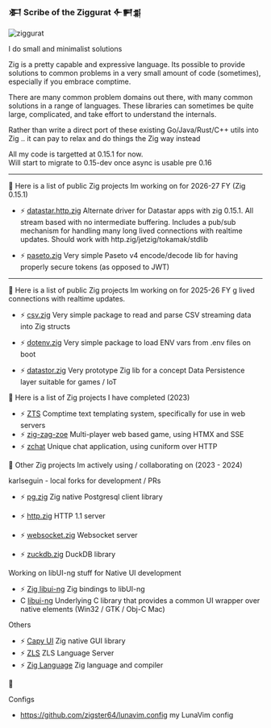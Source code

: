### 𒀳  Scribe of the Ziggurat  𒅆𒂍𒉪


![ziggurat](https://avatars.githubusercontent.com/u/72325365?s=400&u=34471213c3cd836b017b6b85db6546e83aec64f8&v=4)

I do small and minimalist solutions 

Zig is a pretty capable and expressive language. Its possible to provide solutions to common problems in a very small amount of code (sometimes), especially if you embrace comptime.

There are many common problem domains out there, with many common solutions in a range of languages. These libraries can sometimes be quite large, complicated, and take effort to understand the internals. 

Rather than write a direct port of these existing Go/Java/Rust/C++ utils into Zig .. it can pay to relax and do things the Zig way instead

All my code is targetted at 0.15.1 for now.  
Will start to migrate to 0.15-dev once async is usable pre 0.16

---
🔭
Here is a list of public Zig projects Im working on for 2026-27 FY (Zig 0.15.1)

- ⚡ [datastar.http.zig](https://github.com/zigster64/datastar.http.zig) Alternate driver for Datastar apps with zig 0.15.1. All stream based with no intermediate buffering. Includes a pub/sub mechanism for handling many long lived connections with realtime updates. Should work with http.zig/jetzig/tokamak/stdlib
  
- ⚡ [paseto.zig](https://github.com/zigster64/paseto.zig) Very simple Paseto v4 encode/decode lib for having properly secure tokens (as opposed to JWT)

----
🔭
Here is a list of public Zig projects Im working on for 2025-26 FY
g lived connections with realtime updates.

- ⚡ [csv.zig](https://github.com/zigster64/csv.zig) Very simple package to read and parse CSV streaming data into Zig structs
- ⚡ [dotenv.zig](https://github.com/zigster64/dotenv.zig) Very simple package to load ENV vars from .env files on boot

- ⚡ [datastor.zig](https://github.com/zigster64/datastor.zig) Very prototype Zig lib for a concept Data Persistence layer suitable for games / IoT

🔭
Here is a list of Zig projects I have completed (2023)
  
- ⚡ [ZTS](https://github.com/zigster64/zts)  Comptime text templating system, specifically for use in web servers
- ⚡ [zig-zag-zoe](https://github.com/zigster64/zig-zag-zoe)  Multi-player web based game, using HTMX and SSE
- ⚡ [zchat](https://github.com/zigster64/zchat)  Unique chat application, using cuniform over HTTP

👯 
Other Zig projects Im actively using / collaborating on (2023 - 2024)

karlseguin - local forks for development / PRs
- ⚡ [pg.zig](https://github.com/zigster64/pg.zig)  Zig native Postgresql client library

- ⚡ [http.zig](https://github.com/zigster64/http.zig)  HTTP 1.1 server
- ⚡ [websocket.zig](https://github.com/zigster64/websocket.zig)  Websocket server
- ⚡ [zuckdb.zig](https://github.com/zigster64/zuckdb.zig)  DuckDB library

Working on libUI-ng stuff for Native UI development
- ⚡ [Zig libui-ng](https://github.com/zigster64/zig-libui-ng) Zig bindings to libUI-ng
- C  [libui-ng](https://github.com/zigster64/libui-ng) Underlying C library that provides a common UI wrapper over native elements (Win32 / GTK / Obj-C Mac)
  
Others
- ⚡ [Capy UI](https://github.com/zigster64/capy)  Zig native GUI library
- ⚡ [ZLS](https://github.com/zigster64/zls)  ZLS Language Server
- ⚡ [Zig Language](https://github.com/zigster64/zig)  Zig language and compiler


🌱

  
<!--
**zigster64/zigster64** is a ✨ _special_ ✨ repository because its `README.md` (this file) appears on your GitHub profile.

Here are some ideas to get you started:

- 🔭 I’m currently working on ...
- 🌱 I’m currently learning ...
- 👯 I’m looking to collaborate on ...
- 🤔 I’m looking for help with ...
- 💬 Ask me about ...
- 📫 How to reach me: ...
- 😄 Pronouns: ...
- ⚡ Fun fact: ...
-->

Configs

- https://github.com/zigster64/lunavim.config my LunaVim config

